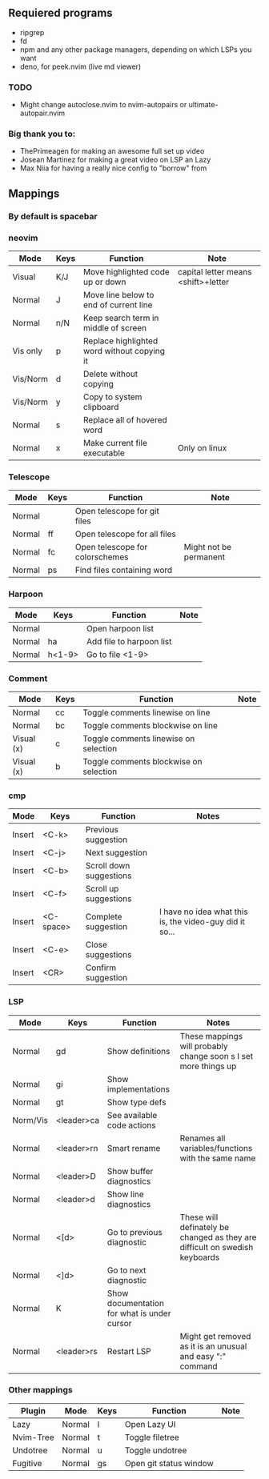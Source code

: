 ## Requiered programs

- ripgrep
- fd
- npm and any other package managers, depending on which LSPs you want
- deno, for peek.nvim (live md viewer)

### TODO
- Might change autoclose.nvim to nvim-autopairs or ultimate-autopair.nvim

### Big thank you to:
- ThePrimeagen for making an awesome full set up video
- Josean Martinez for making a great video on LSP an Lazy
- Max Niia for having a really nice config to "borrow" from

## Mappings
### By default <leader> is spacebar

### neovim
| Mode   | Keys | Function | Note |
| ----   | ---- | -------- | ---- |
| Visual | K/J  | Move highlighted code up or down | capital letter means \<shift>+letter |
| Normal |  J   | Move line below to end of current line | |
| Normal | n/N  | Keep search term in middle of screen | |
| Vis only | <leader>p | Replace highlighted word without copying it | |
| Vis/Norm | <leader>d | Delete without copying | |
| Vis/Norm | <leader>y | Copy to system clipboard | |
| Normal | <leader>s | Replace all of hovered word | |
| Normal | <leader>x | Make current file executable | Only on linux |

### Telescope
|  Mode  |    Keys    | Function | Note |
|  ----  |    ----    | -------- | ---- |
| Normal |    <C-p>   | Open telescope for git files | |
| Normal | <leader>ff | Open telescope for all files | |
| Normal | <leader>fc | Open telescope for colorschemes | Might not be permanent |
| Normal | <leader>ps | Find files containing word | |

### Harpoon
|  Mode  |    Keys    | Function | Note |
|  ----  |    ----    | -------- | ---- |
| Normal |   <C-e>    | Open harpoon list | |
| Normal | <leader>ha | Add file to harpoon list | |
| Normal | <leader>h<1-9> | Go to file <1-9> | |

### Comment
|  Mode  |    Keys    | Function | Note |
|  ---   |    ----    | -------- | ---- |
| Normal | <leader>cc | Toggle comments linewise on line | |
| Normal | <leader>bc | Toggle comments blockwise on line | |
| Visual (x) | <leader>c | Toggle comments linewise on selection | |
| Visual (x) | <leader>b | Toggle comments blockwise on selection | |

### cmp
|  Mode  |  Keys  | Function | Notes |
|  ----  |  ----  | -------- | ----- |
| Insert | \<C-k> | Previous suggestion | |
| Insert | \<C-j> | Next suggestion | |
| Insert | \<C-b> | Scroll down suggestions | |
| Insert | \<C-f> | Scroll up suggestions | |
| Insert | \<C-space> | Complete suggestion | I have no idea what this is, the video-guy did it so... |
| Insert | \<C-e> | Close suggestions | |
| Insert | \<CR> | Confirm suggestion | |

### LSP
|  Mode  | Keys | Function | Notes |
|  ----  | ---- | -------- | ----- |
| Normal |  gd  | Show definitions | These mappings will probably change soon s I set more things up |
| Normal |  gi  | Show implementations | |
| Normal |  gt  | Show type defs | |
| Norm/Vis | \<leader>ca | See available code actions | |
| Normal | \<leader>rn | Smart rename | Renames all variables/functions with the same name |
| Normal | \<leader>D | Show buffer diagnostics | |
| Normal | \<leader>d | Show line diagnostics | |
| Normal | \<[d> | Go to previous diagnostic | These will definately be changed as they are difficult on swedish keyboards |
| Normal | \<]d> | Go to next diagnostic | |
| Normal | K | Show documentation for what is under cursor | |
| Normal | \<leader>rs | Restart LSP | Might get removed as it is an unusual and easy ":" command |


### Other mappings
| Plugin |  Mode  |    Keys    | Function | Note |
| ------ |  ----  |    ----    | -------- | ---- |
|  Lazy  | Normal | <leader>l  | Open Lazy UI |  |
| Nvim-Tree | Normal | <leader>t | Toggle filetree | |
| Undotree | Normal | <leader>u | Toggle undotree | |
| Fugitive | Normal | <leader>gs | Open git status window | |
